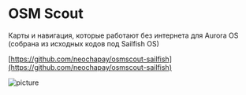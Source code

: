 OSM Scout
===================

Карты и навигация, которые работают без интернета для Aurora OS (собрана из исходных кодов под Sailfish OS)

[https://github.com/neochapay/osmscout-sailfish](https://github.com/neochapay/osmscout-sailfish)

![picture](../assets/images/open-source/osmscout-sailfish.png)
